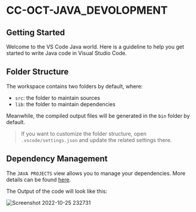 # CC-OCT-JAVA_DEVOLOPMENT
## Getting Started

Welcome to the VS Code Java world. Here is a guideline to help you get started to write Java code in Visual Studio Code.

## Folder Structure

The workspace contains two folders by default, where:

- `src`: the folder to maintain sources
- `lib`: the folder to maintain dependencies

Meanwhile, the compiled output files will be generated in the `bin` folder by default.

> If you want to customize the folder structure, open `.vscode/settings.json` and update the related settings there.

## Dependency Management

The `JAVA PROJECTS` view allows you to manage your dependencies. More details can be found [here](https://github.com/microsoft/vscode-java-dependency#manage-dependencies).

The Output of the code will look like this:

![Screenshot 2022-10-25 232731](https://user-images.githubusercontent.com/83284687/197847838-7df25ddb-0b0e-4538-96ed-6120fbe63950.png)
